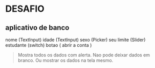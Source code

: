 # DESAFIO

## aplicativo de banco

nome (TextInput)
idade (TextInput)
sexo (Picker)
seu limite (Slider)
estudante (switch)
botao ( abrir a conta )
> Mostra todos os dados com alerta.
> Nao pode deixar dados em branco.
> Ou mostrar os dados na tela mesmo.
